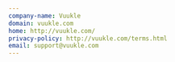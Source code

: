 ```yaml
---
company-name: Vuukle
domain: vuukle.com
home: http://vuukle.com/
privacy-policy: http://vuukle.com/terms.html
email: support@vuukle.com
---
```





